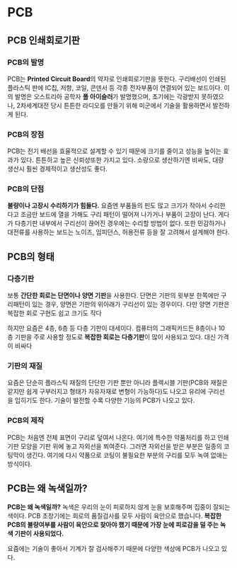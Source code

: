 # PCB

## PCB 인쇄회로기판

### PCB의 발명
<p> PCB는 <b>Printed Circuit Board</b>의 약자로 인쇄회로기판을 뜻한다. 구리배선이 인쇄된 플라스틱 판에 IC칩, 저항, 코일, 콘덴서 등 각종 전자부품이 연결되어 있는 보드이다. 이의 발명은 오스트리아 공학자 <b>폴 아이슬러</b>가 발명했으며, 초기에는 각광받지 못하였으나, 2차세계대전 당시 튼튼한 라디오를 만들기 위해 미군에서 기술을 활용하면서 발전하게 된다.</p>

### PCB의 장점
<p>PCB는 전기 배선을 효율적으로 설계할 수 있기 때문에 크기를 줄이고 성능을 높이는 효과가 있다. 튼튼하고 높은 신뢰성또한 가지고 있다. 소량으로 생산하기엔 비싸도, 대량 생산시 훨씬 경제적이고 생산성도 좋다.</p>

### PCB의 단점
<p> <b>불량이나 고장시 수리하기가 힘들다.</b> 요즘엔 부품들의 핀도 많고 크기가 작아서 수리한다고 조금만 보드에 열을 가해도 구리 패턴이 떨어져 나가거나 부품이 고장이 난다. 게다가 다층기판 내부에서 구리선이 끊어진 경우에는 수리할 방법이 없다. 또한 민감하거나 대전류를 사용하는 보드는 노이즈, 임피던스, 허용전류 등을 잘 고려해서 설계해야 한다.</p>

## PCB의 형태

### 다층기판
<p> 보통 <b>간단한 회로는 단면이나 양면 기판</b>을 사용한다. 단면은 기판의 윗부분 한쪽에만 구리패턴이 있는 경우, 양면은 기판의 위아래가 구리선이 있는 경우이다. 다만 양면 기판은 복잡한 회로 구현도 쉽고 크기도 작다</p>

<p> 하지만 요즘은 4층, 6층 등 다층 기판이 대세이다. 컴퓨터의 그래픽카드든 8층이나 10층 기판을 주로 사용할 정도로 <b>복잡한 회로는 다층기판</b>이 많이 사용되고 있다. 대신 가격이 비싸다</p>

### 기판의 재질
<p> 요즘은 단순히 플라스틱 재질의 단단한 기판 뿐만 아니라 플렉시블 기판(PCB와 재질은 같지만 쉽게 구부러지고 형태가 자유자재로 변형이 가능하다)도 나오고 유리에 구리선을 입히기도 한다. 기술이 발전할 수록 다양한 기능의 PCB가 나오고 있다.</p> 

### PCB의 제작
<p> PCB는 처음엔 전체 표면이 구리로 덮여서 나온다. 여기에 특수한 약품처리를 하고 인쇄기판 모양을 기판 위에 놓고 자외선을 쬐여준다. 그러면 자외선을 받은 부분은 일종의 코팅막이 생긴다. 여기에 다시 약품으로 코팅이 불필요한 부분의 구리를 모두 녹여 없애는 방식이다.</p>

## PCB는 왜 녹색일까?

<p> <b>PCB는 왜 녹색일까?</b> 녹색은 우리의 눈이 피로하지 않게 눈을 보호해주며 집중이 잘되는 색이다. PCB 초창기에는 회로의 품질검사를 모두 사람이 육안으로 했습니다. <b>복잡한 PCB의 불량여부를 사람이 육안으로 찾아야 했기 때문에 가장 눈에 피로감을 덜 주는 녹색 기판이 사용되었다.</b> </p>

<p> 요즘에는 기술이 좋아서 기계가 잘 검사해주기 때문에 다양한 색상에 PCB가 나오고 있다.